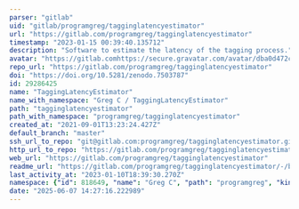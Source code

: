 ```yaml
---
parser: "gitlab"
uid: "gitlab/programgreg/tagginglatencyestimator"
url: "https://gitlab.com/programgreg/tagginglatencyestimator"
timestamp: "2023-01-15 00:39:40.135712"
description: "Software to estimate the latency of the tagging process."
avatar: "https://gitlab.comhttps://secure.gravatar.com/avatar/dba0d472cdd905290710fe5317e5730f?s=80&d=identicon"
repo_url: "https://gitlab.com/programgreg/tagginglatencyestimator"
doi: "https://doi.org/10.5281/zenodo.7503787"
id: 29286425
name: "TaggingLatencyEstimator"
name_with_namespace: "Greg C / TaggingLatencyEstimator"
path: "tagginglatencyestimator"
path_with_namespace: "programgreg/tagginglatencyestimator"
created_at: "2021-09-01T13:23:24.427Z"
default_branch: "master"
ssh_url_to_repo: "git@gitlab.com:programgreg/tagginglatencyestimator.git"
http_url_to_repo: "https://gitlab.com/programgreg/tagginglatencyestimator.git"
web_url: "https://gitlab.com/programgreg/tagginglatencyestimator"
readme_url: "https://gitlab.com/programgreg/tagginglatencyestimator/-/blob/master/README.md"
last_activity_at: "2023-01-10T18:39:30.270Z"
namespace: {"id": 818649, "name": "Greg C", "path": "programgreg", "kind": "user", "full_path": "programgreg", "parent_id": null, "avatar_url": "https://secure.gravatar.com/avatar/dba0d472cdd905290710fe5317e5730f?s=80&d=identicon", "web_url": "https://gitlab.com/programgreg"}
date: "2025-06-07 14:27:16.222989"
---
```

